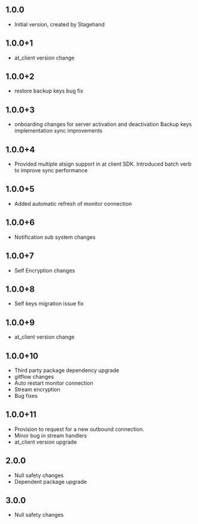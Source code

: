 ## 1.0.0
- Initial version, created by Stagehand
## 1.0.0+1
- at_client version change
## 1.0.0+2
- restore backup keys bug fix
## 1.0.0+3
- onboarding changes for server activation and deactivation Backup keys implementation sync improvements
## 1.0.0+4
- Provided multiple atsign support in at client SDK. Introduced batch verb to improve sync performance
## 1.0.0+5
- Added automatic refresh of monitor connection
## 1.0.0+6
- Notification sub system changes
## 1.0.0+7
- Self Encryption changes
## 1.0.0+8
- Self keys migration issue fix
## 1.0.0+9
- at_client version change
## 1.0.0+10
- Third party package dependency upgrade
- gitflow changes
- Auto restart monitor connection
- Stream encryption
- Bug fixes
## 1.0.0+11
- Provision to request for a new outbound connection.
- Minor bug in stream handlers
- at_client version upgrade
## 2.0.0
- Null safety changes
- Dependent package upgrade
## 3.0.0
- Null safety changes
